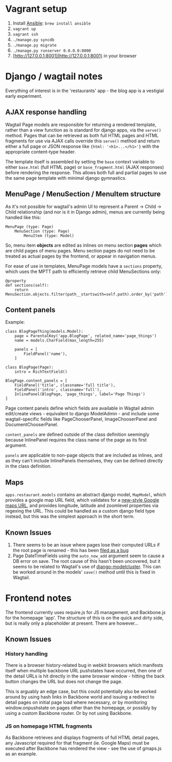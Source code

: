 Vagrant setup
=============

1. Install [Ansible](http://docs.ansible.com/): `brew install ansible`
2. `vagrant up`
3. `vagrant ssh`
4. `./manage.py syncdb`
5. `./manage.py migrate`
6. `./manage.py runserver 0.0.0.0:8000`
7. [http://127.0.0.1:8001](http://127.0.0.1:8001) in your browser


Django / wagtail notes
======================

Everything of interest is in the 'restaurants' app - the blog app is a vestigial early experiment.

## AJAX response handling

Wagtail Page models are responsible for returning a rendered template, rather than a view function as is standard for django apps, via the `serve()` method. Pages that can be retrieved as both full HTML pages and HTML fragments for use via AJAX calls override this `serve()` method and return either a full page or JSON response like `{html: '<h1>...</h1>'}` with the appropriate content-type header.

The template itself is assembled by setting the `base` context variable to either `base.html` (full HTML page) or `base_fragment.html` (AJAX responses) before rendering the response. This allows both full and partial pages to use the same page template with minimal django gymnastics.

## MenuPage / MenuSection / MenuItem structure

As it's not possible for wagtail's admin UI to represent a Parent -> Child -> Child relationship (and nor is it in Django admin), menus are currently being handled like this:

```
MenuPage (type: Page)
    MenuSection (type: Page)
        MenuItem (type: Model)
```

So, menu item **objects** are edited as inlines on menu section **pages** which are child pages of menu pages. Menu section pages do not need to be treated as actual pages by the frontend, or appear in navigation menus.

For ease of use in templates, MenuPage models have a `sections` property, which uses the MPTT path to efficiently retrieve child MenuSections only:

```
@property
def sections(self):
    return MenuSection.objects.filter(path__startswith=self.path).order_by('path')
```


## Content panels

Example:

```
class BlogPageThing(models.Model):
	page = ParentalKey('app.BlogPage', related_name='page_things')
	name = models.CharField(max_length=255)
	
	panels = [
		FieldPanel('name'),
	]
	
class BlogPage(Page):
	intro = RichTextField()
	
BlogPage.content_panels = [
	FieldPanel('title', classname='full title'),
    FieldPanel('intro', classname='full'),
    InlinePanel(BlogPage, 'page_things', label='Page Things')
]
```

Page content panels define which fields are available in Wagtail admin edit/create views - equivalent to django ModelAdmin - and include some wagtail-specific fields like PageChooserPanel, ImageChooserPanel and DocumentChooserPanel.

`content_panels` are defined outside of the class definition seemingly because InlinePanel requires the class name of the page as its first argument.

`panels` are applicable to non-page objects that are included as inlines, and as they can't include InlinePanels themselves, they can be defined directly in the class definition.

## Maps
`apps.restaurant.models` contains an abstract django model, `MapModel`, which provides a google map URL field, which validates for a [new-style Google maps URL](https://www.google.com/maps/place/Berwick+St/@51.5142102,-0.1343658,17z), and provides longitude, latitude and zoomlevel properties via regexing the URL. This could be handled as a custom django field type instead, but this was the simplest approach in the short term.

## Known Issues

1. There seems to be an issue where pages lose their computed URLs if the root page is renamed - this has been [filed as a bug](https://github.com/torchbox/wagtail/issues/157)
2. Page DateTimeFields using the `auto_now_add` argument seem to cause a DB error on save. The root cause of this hasn't been uncovered, but it seems to be related to Wagtail's use of [django-modelcluster](https://pypi.python.org/pypi/django-modelcluster). This can be worked around in the models' `save()` method until this is fixed in Wagtail.


Frontend notes
==============

The frontend currently uses require.js for JS management, and Backbone.js for the homepage 'app'. The structure of this is on the quick and dirty side, but is really only a placeholder at present. There are however...

## Known Issues

### History handling
There is a browser history-related bug in webkit browsers which manifests itself when multiple backbone URL pushstates have occurred, then one of the detail URLs is hit directly in the same browser window - hitting the back button changes the URL but does not change the page.

This is arguably an edge case, but this could potentially also be worked around by using hash links in Backbone world and issuing a redirect to detail pages on initial page load where necessary, or by monitoring window.onpushstate on pages other than the homepage, or possibly by using a custom Backbone router. Or by not using Backbone.

### JS on homepage HTML fragments
As Backbone retrieves and displays fragments of full HTML detail pages, any Javascript required for that fragment (ie. Google Maps) must be executed after Backbone has rendered the view - see the use of gmaps.js as an example.